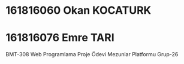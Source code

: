 # 161816060 Okan KOCATURK
# 161816076 Emre TARI
BMT-308 Web Programlama Proje Ödevi
Mezunlar Platformu
Grup-26
